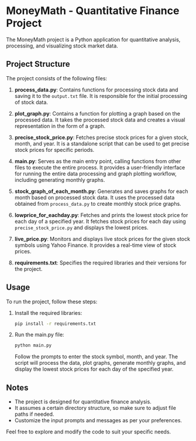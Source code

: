 
# MoneyMath - Quantitative Finance Project

The MoneyMath project is a Python application for quantitative analysis, processing, and visualizing stock market data.

## Project Structure

The project consists of the following files:

1. **process_data.py**: 
   Contains functions for processing stock data and saving it to the `output.txt` file. It is responsible for the initial processing of stock data.

2. **plot_graph.py**: 
   Contains a function for plotting a graph based on the processed data. It takes the processed stock data and creates a visual representation in the form of a graph.

3. **precise_stock_price.py**: 
   Fetches precise stock prices for a given stock, month, and year. It is a standalone script that can be used to get precise stock prices for specific periods.

4. **main.py**: 
   Serves as the main entry point, calling functions from other files to execute the entire process. It provides a user-friendly interface for running the entire data processing and graph plotting workflow, including generating monthly graphs.

5. **stock_graph_of_each_month.py**: 
   Generates and saves graphs for each month based on processed stock data. It uses the processed data obtained from `process_data.py` to create monthly stock price graphs.

6. **lowprice_for_eachday.py**: 
   Fetches and prints the lowest stock price for each day of a specified year. It fetches stock prices for each day using `precise_stock_price.py` and displays the lowest prices.

7. **live_price.py**:
   Monitors and displays live stock prices for the given stock symbols using Yahoo Finance. It provides a real-time view of stock prices.

8. **requirements.txt**: 
   Specifies the required libraries and their versions for the project.

## Usage

To run the project, follow these steps:

1. Install the required libraries:

   ```bash
   pip install -r requirements.txt
   ```

2. Run the main.py file:

   ```bash
   python main.py
   ```

   Follow the prompts to enter the stock symbol, month, and year. The script will process the data, plot graphs, generate monthly graphs, and display the lowest stock prices for each day of the specified year.

## Notes

- The project is designed for quantitative finance analysis.
- It assumes a certain directory structure, so make sure to adjust file paths if needed.
- Customize the input prompts and messages as per your preferences.

Feel free to explore and modify the code to suit your specific needs.
